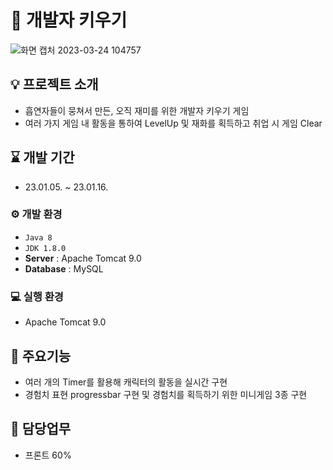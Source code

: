 # 🤯 개발자 키우기


![화면 캡처 2023-03-24 104757](https://user-images.githubusercontent.com/119999556/227832887-bd0bf15e-433b-4939-826a-d66cf79aa694.png)

## 💡 프로젝트 소개
- 흡연자들이 뭉쳐서 만든, 오직 재미를 위한 개발자 키우기 게임
- 여러 가지 게임 내 활동을 통하여 LevelUp 및 재화를 획득하고 취업 시 게임 Clear

## ⌛ 개발 기간

- 23.01.05. ~ 23.01.16.

### ⚙ 개발 환경

- `Java 8`
- `JDK 1.8.0`
- **Server** : Apache Tomcat 9.0
- **Database** : MySQL

### 💻 실행 환경

- Apache Tomcat 9.0

## 📌 주요기능

- 여러 개의 Timer를 활용해 캐릭터의 활동을 실시간 구현
- 경험치 표현 progressbar 구현 및 경험치를 획득하기 위한 미니게임 3종 구현

## 🌟 담당업무

- 프론트 60%
